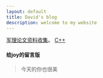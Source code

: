 ```yaml
---
layout: default
title: David's blog
description: welcome to my website
---
```

[军理论文资料收集](_posts/2020-11-15-resource.md)。
[C++](_posts/2020-9-24-cpp.md)
#### 给joy的留言版
> 今天的你也很美